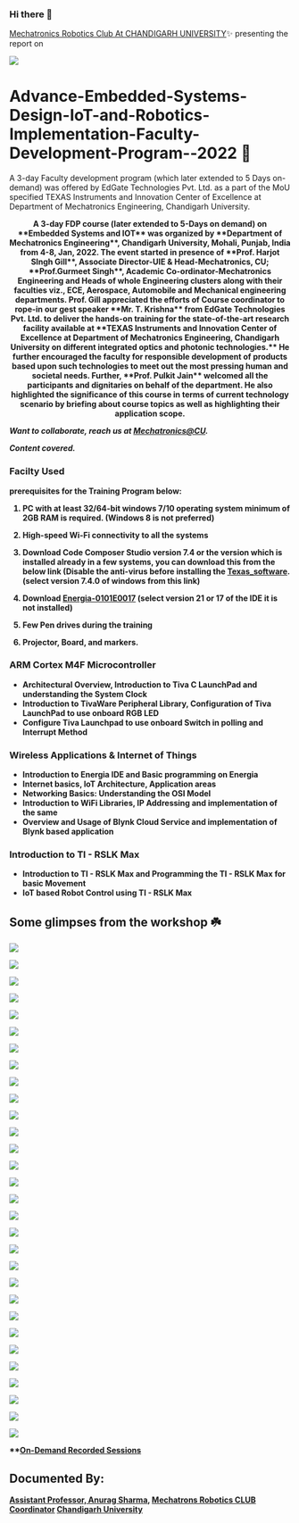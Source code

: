 ### Hi there 👋 
[Mechatronics Robotics Club At CHANDIGARH UNIVERSITY](https://github.com/ChandigarhUniv)✨ presenting the report on 

![](https://github.com/ChandigarhUniv/Robotics4Mechatrons_-CU/blob/main/GALLERY/EGATE-TEXAS-FDP/FDP22_%20(2).jpg)

# Advance-Embedded-Systems-Design-IoT-and-Robotics-Implementation-Faculty-Development-Program--2022 🚀 
A 3-day Faculty development program (which later extended to 5 Days on-demand) was offered by EdGate Technologies Pvt. Ltd. as a part of the MoU specified TEXAS Instruments and Innovation Center of Excellence at Department of Mechatronics Engineering, Chandigarh University.

<p align="center" style="margin-top:10px">
<b>
A 3-day FDP course (later extended to 5-Days on demand) on **Embedded Systems and IOT** was organized by **Department of Mechatronics Engineering**, Chandigarh University, Mohali, Punjab, India from 4-8, Jan, 2022. The event started in presence of **Prof. Harjot SIngh Gill**, Associate Director-UIE & Head-Mechatronics, CU; **Prof.Gurmeet Singh**, Academic Co-ordinator-Mechatronics Engineering and Heads of whole Engineering clusters along with their faculties viz., ECE, Aerospace, Automobile and Mechanical engineering departments. Prof. Gill appreciated the efforts of Course coordinator to rope-in our gest speaker **Mr. T. Krishna** from EdGate Technologies Pvt. Ltd. to deliver the hands-on training for the state-of-the-art research facility available at **TEXAS Instruments and Innovation Center of Excellence at Department of Mechatronics Engineering, Chandigarh University   on different integrated optics and photonic technologies.** He further encouraged the faculty for responsible development of products based upon such technologies to meet out the most pressing human and societal needs. Further, **Prof. Pulkit Jain** welcomed all the participants and dignitaries on behalf of the department. He also highlighted the significance of this course in terms of current technology scenario by briefing about course topics as well as highlighting their application scope.

<i>Want to collaborate, reach us at [Mechatronics@CU](hod.mechatronics@cumail.in).</i>

<i>Content covered.</i>

### Facilty Used
   **prerequisites for the Training Program below:**

1. PC with at least 32/64-bit windows 7/10 operating system minimum of 2GB RAM is required. (Windows 8 is not preferred)

2. High-speed Wi-Fi connectivity to all the systems

3.  Download Code Composer Studio version 7.4 or the version which is installed already in a few systems, you can download this from the below link (Disable the anti-virus before installing the [Texas_software](https://software-dl.ti.com/ccs/esd/documents/ccs_downloads.html). (select version 7.4.0 of windows from this link)

4. Download [Energia-0101E0017](http://energia.nu/download/) 
  **(select version 21 or 17 of the IDE it is not installed)**

5. Few Pen drives during the training

6. Projector, Board, and markers.

### ARM Cortex M4F Microcontroller
  - Architectural Overview, Introduction to Tiva C LaunchPad and
understanding the System Clock
  - Introduction to TivaWare Peripheral Library, Configuration of Tiva
LaunchPad to use onboard RGB LED
  - Configure Tiva Launchpad to use onboard Switch in polling and Interrupt
Method

### Wireless Applications & Internet of Things
  - Introduction to Energia IDE and Basic programming on Energia
  - Internet basics, IoT Architecture, Application areas
  - Networking Basics: Understanding the OSI Model
  - Introduction to WiFi Libraries, IP Addressing and implementation of the
same
  - Overview and Usage of Blynk Cloud Service and implementation of Blynk
based application

### Introduction to TI - RSLK Max
- Introduction to TI - RSLK Max and Programming the TI - RSLK Max for basic
Movement
- IoT based Robot Control using TI - RSLK Max
</p>
 
## Some glimpses from the workshop ☘️

![](https://github.com/ChandigarhUniv/Robotics4Mechatrons_-CU/blob/main/GALLERY/EGATE-TEXAS-FDP/FDP22_%20(1).jpg)

![](https://github.com/ChandigarhUniv/Robotics4Mechatrons_-CU/blob/main/GALLERY/EGATE-TEXAS-FDP/FDP22_%20(2).jpg)
  
![](https://github.com/ChandigarhUniv/Robotics4Mechatrons_-CU/blob/main/GALLERY/EGATE-TEXAS-FDP/FDP22_%20(3).jpg)
  
![](https://github.com/ChandigarhUniv/Robotics4Mechatrons_-CU/blob/main/GALLERY/EGATE-TEXAS-FDP/FDP22_%20(4).jpg)
  
![](https://github.com/ChandigarhUniv/Robotics4Mechatrons_-CU/blob/main/GALLERY/EGATE-TEXAS-FDP/FDP22_%20(5).jpg)
  
![](https://github.com/ChandigarhUniv/Robotics4Mechatrons_-CU/blob/main/GALLERY/EGATE-TEXAS-FDP/FDP22_%20(6).jpg)
  
![](https://github.com/ChandigarhUniv/Robotics4Mechatrons_-CU/blob/main/GALLERY/EGATE-TEXAS-FDP/FDP22_%20(7).jpg)
  
![](https://github.com/ChandigarhUniv/Robotics4Mechatrons_-CU/blob/main/GALLERY/EGATE-TEXAS-FDP/FDP22_%20(8).jpg)
  
![](https://github.com/ChandigarhUniv/Robotics4Mechatrons_-CU/blob/main/GALLERY/EGATE-TEXAS-FDP/FDP22_%20(9).jpg)
  
![](https://github.com/ChandigarhUniv/Robotics4Mechatrons_-CU/blob/main/GALLERY/EGATE-TEXAS-FDP/FDP22_%20(10).jpg)
  
![](https://github.com/ChandigarhUniv/Robotics4Mechatrons_-CU/blob/main/GALLERY/EGATE-TEXAS-FDP/FDP22_%20(11).jpg)

![](https://github.com/ChandigarhUniv/Robotics4Mechatrons_-CU/blob/main/GALLERY/EGATE-TEXAS-FDP/FDP22_%20(12).jpg)
  
![](https://github.com/ChandigarhUniv/Robotics4Mechatrons_-CU/blob/main/GALLERY/EGATE-TEXAS-FDP/FDP22_%20(13).jpg)
  
![](https://github.com/ChandigarhUniv/Robotics4Mechatrons_-CU/blob/main/GALLERY/EGATE-TEXAS-FDP/FDP22_%20(14).jpg)
  
![](https://github.com/ChandigarhUniv/Robotics4Mechatrons_-CU/blob/main/GALLERY/EGATE-TEXAS-FDP/FDP22_%20(15).jpg)
  
![](https://github.com/ChandigarhUniv/Robotics4Mechatrons_-CU/blob/main/GALLERY/EGATE-TEXAS-FDP/FDP22_%20(16).jpg)
  
![](https://github.com/ChandigarhUniv/Robotics4Mechatrons_-CU/blob/main/GALLERY/EGATE-TEXAS-FDP/FDP22_%20(17).jpg)
  
![](https://github.com/ChandigarhUniv/Robotics4Mechatrons_-CU/blob/main/GALLERY/EGATE-TEXAS-FDP/FDP22_%20(18).jpg)
  
![](https://github.com/ChandigarhUniv/Robotics4Mechatrons_-CU/blob/main/GALLERY/EGATE-TEXAS-FDP/FDP22_%20(19).jpg)
  
![](https://github.com/ChandigarhUniv/Robotics4Mechatrons_-CU/blob/main/GALLERY/EGATE-TEXAS-FDP/FDP22_%20(20).jpg)
  
![](https://github.com/ChandigarhUniv/Robotics4Mechatrons_-CU/blob/main/GALLERY/EGATE-TEXAS-FDP/FDP22_%20(21).jpg)

![](https://github.com/ChandigarhUniv/Robotics4Mechatrons_-CU/blob/main/GALLERY/EGATE-TEXAS-FDP/FDP22_%20(22).jpg)
  
![](https://github.com/ChandigarhUniv/Robotics4Mechatrons_-CU/blob/main/GALLERY/EGATE-TEXAS-FDP/FDP22_%20(23).jpg)
  
![](https://github.com/ChandigarhUniv/Robotics4Mechatrons_-CU/blob/main/GALLERY/EGATE-TEXAS-FDP/FDP22_%20(24).jpg)
  
![](https://github.com/ChandigarhUniv/Robotics4Mechatrons_-CU/blob/main/GALLERY/EGATE-TEXAS-FDP/FDP22_%20(25).jpg)
  
![](https://github.com/ChandigarhUniv/Robotics4Mechatrons_-CU/blob/main/GALLERY/EGATE-TEXAS-FDP/FDP22_%20(26).jpg)
  
![](https://github.com/ChandigarhUniv/Robotics4Mechatrons_-CU/blob/main/GALLERY/EGATE-TEXAS-FDP/FDP22_%20(27).jpg)
  
![](https://github.com/ChandigarhUniv/Robotics4Mechatrons_-CU/blob/main/GALLERY/EGATE-TEXAS-FDP/FDP22_%20(28).jpg)
  
![](https://github.com/ChandigarhUniv/Robotics4Mechatrons_-CU/blob/main/GALLERY/EGATE-TEXAS-FDP/FDP22_%20(29).jpg)
  
![](https://github.com/ChandigarhUniv/Robotics4Mechatrons_-CU/blob/main/GALLERY/EGATE-TEXAS-FDP/FDP22_%20(30).jpg)
  
**[On-Demand Recorded Sessions](https://drive.google.com/drive/u/0/folders/1JR5n-0NGv2IUPysfW2U0JVEHVp-l10p_)
  
## Documented By:
  [Assistant Professor, Anurag Sharma](https://github.com/designerguy13-photonics/designerguy13-photonics), [Mechatrons Robotics CLUB Coordinator](https://github.com/ChandigarhUniv/Robotics4Mechatrons_-CU)
  [Chandigarh University](https://www.cuchd.in/engineering/be-mechatronics.php)

